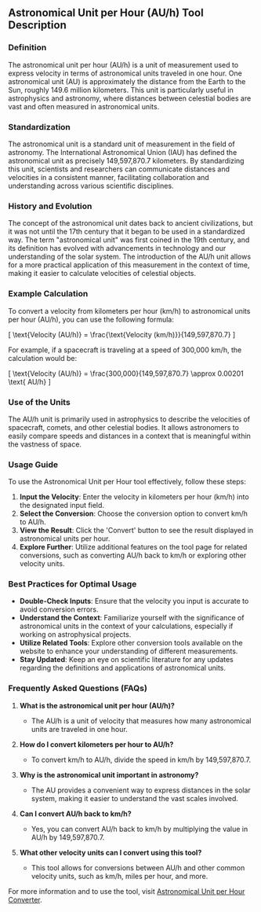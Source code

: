 ## Astronomical Unit per Hour (AU/h) Tool Description

### Definition
The astronomical unit per hour (AU/h) is a unit of measurement used to express velocity in terms of astronomical units traveled in one hour. One astronomical unit (AU) is approximately the distance from the Earth to the Sun, roughly 149.6 million kilometers. This unit is particularly useful in astrophysics and astronomy, where distances between celestial bodies are vast and often measured in astronomical units.

### Standardization
The astronomical unit is a standard unit of measurement in the field of astronomy. The International Astronomical Union (IAU) has defined the astronomical unit as precisely 149,597,870.7 kilometers. By standardizing this unit, scientists and researchers can communicate distances and velocities in a consistent manner, facilitating collaboration and understanding across various scientific disciplines.

### History and Evolution
The concept of the astronomical unit dates back to ancient civilizations, but it was not until the 17th century that it began to be used in a standardized way. The term "astronomical unit" was first coined in the 19th century, and its definition has evolved with advancements in technology and our understanding of the solar system. The introduction of the AU/h unit allows for a more practical application of this measurement in the context of time, making it easier to calculate velocities of celestial objects.

### Example Calculation
To convert a velocity from kilometers per hour (km/h) to astronomical units per hour (AU/h), you can use the following formula:

\[ \text{Velocity (AU/h)} = \frac{\text{Velocity (km/h)}}{149,597,870.7} \]

For example, if a spacecraft is traveling at a speed of 300,000 km/h, the calculation would be:

\[ \text{Velocity (AU/h)} = \frac{300,000}{149,597,870.7} \approx 0.00201 \text{ AU/h} \]

### Use of the Units
The AU/h unit is primarily used in astrophysics to describe the velocities of spacecraft, comets, and other celestial bodies. It allows astronomers to easily compare speeds and distances in a context that is meaningful within the vastness of space.

### Usage Guide
To use the Astronomical Unit per Hour tool effectively, follow these steps:

1. **Input the Velocity**: Enter the velocity in kilometers per hour (km/h) into the designated input field.
2. **Select the Conversion**: Choose the conversion option to convert km/h to AU/h.
3. **View the Result**: Click the 'Convert' button to see the result displayed in astronomical units per hour.
4. **Explore Further**: Utilize additional features on the tool page for related conversions, such as converting AU/h back to km/h or exploring other velocity units.

### Best Practices for Optimal Usage
- **Double-Check Inputs**: Ensure that the velocity you input is accurate to avoid conversion errors.
- **Understand the Context**: Familiarize yourself with the significance of astronomical units in the context of your calculations, especially if working on astrophysical projects.
- **Utilize Related Tools**: Explore other conversion tools available on the website to enhance your understanding of different measurements.
- **Stay Updated**: Keep an eye on scientific literature for any updates regarding the definitions and applications of astronomical units.

### Frequently Asked Questions (FAQs)

1. **What is the astronomical unit per hour (AU/h)?**
   - The AU/h is a unit of velocity that measures how many astronomical units are traveled in one hour.

2. **How do I convert kilometers per hour to AU/h?**
   - To convert km/h to AU/h, divide the speed in km/h by 149,597,870.7.

3. **Why is the astronomical unit important in astronomy?**
   - The AU provides a convenient way to express distances in the solar system, making it easier to understand the vast scales involved.

4. **Can I convert AU/h back to km/h?**
   - Yes, you can convert AU/h back to km/h by multiplying the value in AU/h by 149,597,870.7.

5. **What other velocity units can I convert using this tool?**
   - This tool allows for conversions between AU/h and other common velocity units, such as km/h, miles per hour, and more.

For more information and to use the tool, visit [Astronomical Unit per Hour Converter](https://www.inayam.co/unit-converter/velocity).